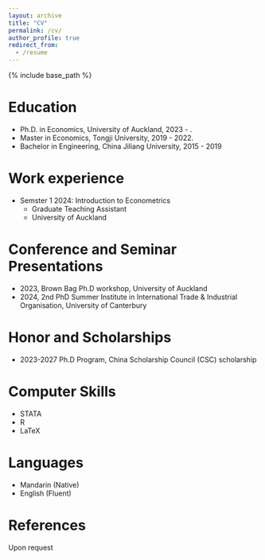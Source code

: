 ```yaml
---
layout: archive
title: "CV"
permalink: /cv/
author_profile: true
redirect_from:
  - /resume
---
```


{% include base_path %}


Education
======
* Ph.D. in Economics, University of Auckland, 2023 - .
* Master in Economics, Tongji University, 2019 - 2022.
* Bachelor in Engineering, China Jiliang University, 2015 - 2019

Work experience
======
* Semster 1 2024: Introduction to Econometrics
  * Graduate Teaching Assistant
  * University of Auckland

Conference and Seminar Presentations
======
* 2023, Brown Bag Ph.D workshop, University of Auckland
* 2024, 2nd PhD Summer Institute in International Trade & Industrial Organisation, University of Canterbury

Honor and Scholarships
======
* 2023-2027 Ph.D Program, China Scholarship Council (CSC) scholarship

Computer Skills
======
* STATA
* R
* LaTeX

Languages
======
* Mandarin (Native)
* English (Fluent)

References
======
Upon request

